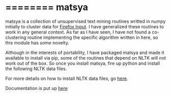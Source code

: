 ========
matsya
========

matsya is a collection of unsupervised text mining routines writted in numpy 
initially to cluster data for [Firefox Input](http://input.mozilla.com). I 
have generalized these routines to work in any general context. As far as I 
have seen, I have not found a co-clustering routine implementing the specific 
algorithm written in here, so this module has *some* novelty.

Although in the interests of portability, I have packaged matsya and made it
available to install via pip, some of the routines that depend on NLTK will not
work out of the box. So once you install matsya, fire up python and install the
following NLTK data files. 


For more details on how to install NLTK data files, go
[here](http://www.nltk.org/data).

Documentation is put up [here](http://matsya.eshvk.me)
